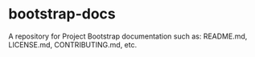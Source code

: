 # bootstrap-docs
A repository for Project Bootstrap documentation such as: README.md, LICENSE.md, CONTRIBUTING.md, etc.
